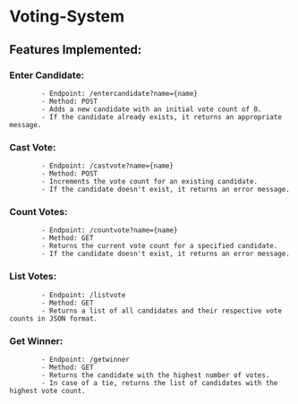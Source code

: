 # Voting-System

## Features Implemented:


### Enter Candidate:
            - Endpoint: /entercandidate?name={name}
            - Method: POST
            - Adds a new candidate with an initial vote count of 0.
            - If the candidate already exists, it returns an appropriate message.
### Cast Vote:
            - Endpoint: /castvote?name={name}
            - Method: POST
            - Increments the vote count for an existing candidate.
            - If the candidate doesn't exist, it returns an error message.
### Count Votes:
            - Endpoint: /countvote?name={name}
            - Method: GET
            - Returns the current vote count for a specified candidate.
            - If the candidate doesn't exist, it returns an error message.
### List Votes:
            - Endpoint: /listvote
            - Method: GET
            - Returns a list of all candidates and their respective vote counts in JSON format.
### Get Winner:
            - Endpoint: /getwinner
            - Method: GET
            - Returns the candidate with the highest number of votes.
            - In case of a tie, returns the list of candidates with the highest vote count.

